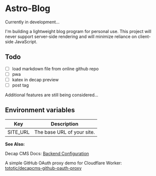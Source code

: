 # Astro-Blog

Currently in development...

I'm building a lightweight blog program for personal use. This project will never support server-side rendering and will minimize reliance on client-side JavaScript.

## Todo

- [ ] load markdown file from online github repo
- [ ] pwa
- [ ] katex in decap preview
- [ ] post tag

Additional features are still being considered...

## Environment variables

| Key      | Description                |
| -------- | -------------------------- |
| SITE_URL | The base URL of your site. |

**See Also:**

Decap CMS Docs: [Backend Configuration](https://decapcms.org/docs/backends-overview)

A simple GitHub OAuth proxy demo for Cloudflare Worker: [tototjc/decapcms-github-oauth-proxy](https://github.com/tototjc/decapcms-github-oauth-proxy)
